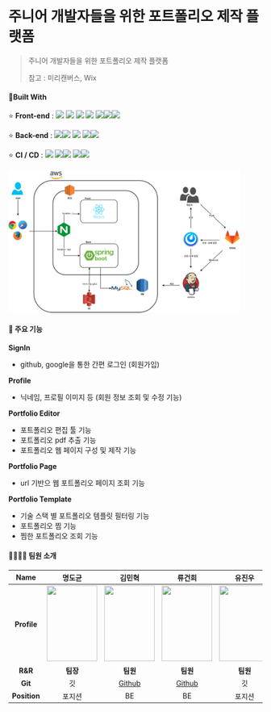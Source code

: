 # 주니어 개발자들을 위한 포트폴리오 제작 플랫폼

> 주니어 개발자들을 위한 포트폴리오 제작 플랫폼
>
> 참고 : 미리캔버스, Wix

#### 🔨Built With

⭐ **Front-end** : <img src="https://img.shields.io/badge/React-61DAFB?style=flat-square&logo=React&logoColor=black"/> <img src="https://img.shields.io/badge/Redux-764ABC?style=flat-square&logo=Redux&logoColor=white"/> <img src="https://img.shields.io/badge/JavaScript-F7DF1E?style=flat-square&logo=JavaScript&logoColor=black"/> <img src="https://img.shields.io/badge/CSS3-1572B6?style=flat-square&logo=CSS3&logoColor=white"/> <img src="https://img.shields.io/badge/Font Awesome-339AF0?style=flat-square&logo=Font Awesome&logoColor=white"/><img src="https://img.shields.io/badge/TypeScript-3178C6?style=flat-square&logo=TypeScript&logoColor=white"/><img src="https://img.shields.io/badge/Next.js-000000?style=flat-square&logo=Next.js&logoColor=white"/>

⭐ **Back-end** : <img src="https://img.shields.io/badge/Java-007396?style=flat-square&logo=Java&logoColor=white"/><img src="https://img.shields.io/badge/Spring-6DB33F?style=flat-square&logo=Spring&logoColor=white"/> <img src="https://img.shields.io/badge/Redis-DC382D?style=flat-square&logo=Redis&logoColor=white"/> <img src="https://img.shields.io/badge/MySQL-4479A1?style=flat-square&logo=MySQL&logoColor=white"/><img src="https://img.shields.io/badge/Swagger-85EA2D?style=flat-square&logo=Swagger&logoColor=black"/>

⭐ **CI / CD** : <img src="https://img.shields.io/badge/Docker-2496ED?style=flat-square&logo=Docker&logoColor=white"/> <img src="https://img.shields.io/badge/GitLab-FCA121?style=flat-square&logo=GitLab&logoColor=black"/><img src="https://img.shields.io/badge/Jenkins-D24939?style=flat-square&logo=Jenkins&logoColor=black"/> <img src="https://img.shields.io/badge/NGINX-269539?style=flat-square&logo=NGINX&logoColor=black"/><img src="https://img.shields.io/badge/Jira-0052CC?style=flat-square&logo=Jira&logoColor=white"/>

<img src="README.assets/system_arch.png" alt="system_arch" style="zoom: 45%;" />

#### 🧩 주요 기능

**SignIn**

- github, google을 통한 간편 로그인 (회원가입)

**Profile**

- 닉네임, 프로필 이미지 등 (회원 정보 조회 및 수정 기능)

**Portfolio Editor**

- 포트폴리오 편집 툴 기능
- 포트폴리오 pdf 추출 기능
- 포트폴리오 웹 페이지 구성 및 제작 기능

**Portfolio Page**

- url 기반으 웹 포트폴리오 페이지 조회 기능

**Portfolio Template**

- 기술 스택 별 포트폴리오 템플릿 필터링 기능
- 포트폴리오 찜 기능
- 찜한 포트폴리오 조회 기능

#### 👨‍👩‍👧‍👧 팀원 소개

|     Name     |                                                                      명도균                                                                      |                                                                      김민혁                                                                      |                                                                      류건희                                                                      |                                                                      유진우                                                                      |                                                                      전의수                                                                      |
| :----------: | :----------------------------------------------------------------------------------------------------------------------------------------------: | :----------------------------------------------------------------------------------------------------------------------------------------------: | :----------------------------------------------------------------------------------------------------------------------------------------------: | :----------------------------------------------------------------------------------------------------------------------------------------------: | :----------------------------------------------------------------------------------------------------------------------------------------------: |
| **Profile**  | <img src = "https://user-images.githubusercontent.com/40309812/114838106-556f7d00-9e0f-11eb-9134-893efdff87e8.png" width="100px" height="150px"> | <img src = "https://user-images.githubusercontent.com/40309812/114838159-615b3f00-9e0f-11eb-94c0-2823fa3dca4e.jpg" width="100px" height="150px"> | <img src = "https://user-images.githubusercontent.com/70404643/112585083-7d854500-8e3c-11eb-8ed0-45f16d12b940.jpg" width="100px" height="150px"> | <img src = "https://user-images.githubusercontent.com/40309812/114838108-56081380-9e0f-11eb-8863-e77a78c6a442.png" width="100px" height="150px"> | <img src = "https://user-images.githubusercontent.com/40309812/114838115-57394080-9e0f-11eb-9497-4b590dcb4710.jpg" width="100px" height="150px"> |
|   **R&R**    |                                                                     **팀장**                                                                     |                                                                     **팀원**                                                                     |                                                                     **팀원**                                                                     |                                                                     **팀원**                                                                     |                                                                     **팀원**                                                                     |
|   **Git**    |                                                                        깃                                                                        |                                                     [Github](https://github.com/glenn93516)                                                      |                                                       [Github](https://github.com/RGunny)                                                        |                                                                        깃                                                                        |                                                                        깃                                                                        |
| **Position** |                                                                      포지션                                                                      |                                                                        BE                                                                        |                                                                        BE                                                                        |                                                                      포지션                                                                      |                                                                      포지션                                                                      |
